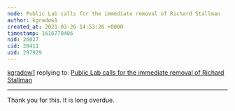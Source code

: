 ```yaml
---
node: Public Lab calls for the immediate removal of Richard Stallman
author: kgradow1
created_at: 2021-03-26 14:53:26 +0000
timestamp: 1616770406
nid: 26027
cid: 28411
uid: 297929
---
```




[kgradow1](../profile/kgradow1) replying to: [Public Lab calls for the immediate removal of Richard Stallman](../notes/jmacha/03-25-2021/public-lab-calls-for-the-immediate-removal-of-richard-stallman)

----
Thank you for this.  It is long overdue. 